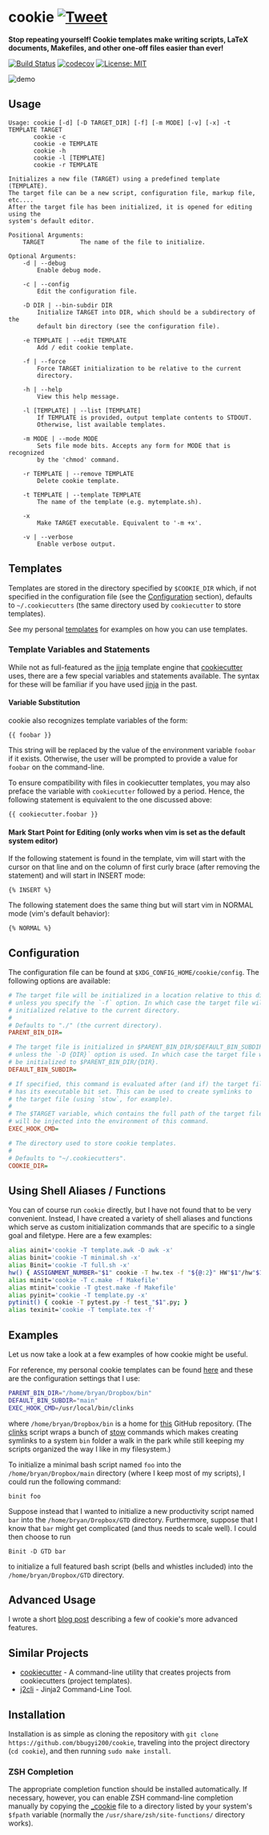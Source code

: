 # cookie [![Tweet](https://img.shields.io/twitter/url/http/shields.io.svg?style=social)](https://twitter.com/intent/tweet?text=Stop%20repeating%20yourself!%20Cookie%20templates%20make%20writing%20scripts,%20LaTeX%20documents,%20Makefiles,%20and%20other%20one-off%20files%20easier%20than%20ever!&url=https://github.com/bbugyi200/funky&via=bryan_bugyi&hashtags=Linux,commandlineftw,developers)

**Stop repeating yourself! Cookie templates make writing scripts, LaTeX documents, Makefiles, and other one-off files easier than ever!**

[![Build Status](https://travis-ci.org/bbugyi200/cookie.svg?branch=master)](https://travis-ci.org/bbugyi200/cookie) [![codecov](https://codecov.io/gh/bbugyi200/cookie/branch/master/graph/badge.svg)](https://codecov.io/gh/bbugyi200/cookie) [![License: MIT](https://img.shields.io/badge/License-MIT-yellow.svg)](https://opensource.org/licenses/MIT)

![demo]

## Usage
```
Usage: cookie [-d] [-D TARGET_DIR] [-f] [-m MODE] [-v] [-x] -t TEMPLATE TARGET
       cookie -c
       cookie -e TEMPLATE
       cookie -h
       cookie -l [TEMPLATE]
       cookie -r TEMPLATE

Initializes a new file (TARGET) using a predefined template (TEMPLATE).
The target file can be a new script, configuration file, markup file, etc....
After the target file has been initialized, it is opened for editing using the
system's default editor.

Positional Arguments:
    TARGET          The name of the file to initialize.

Optional Arguments:
    -d | --debug
        Enable debug mode.

    -c | --config
        Edit the configuration file.

    -D DIR | --bin-subdir DIR
        Initialize TARGET into DIR, which should be a subdirectory of the
        default bin directory (see the configuration file).

    -e TEMPLATE | --edit TEMPLATE
        Add / edit cookie template.

    -f | --force
        Force TARGET initialization to be relative to the current
        directory.

    -h | --help
        View this help message.

    -l [TEMPLATE] | --list [TEMPLATE]
        If TEMPLATE is provided, output template contents to STDOUT.
        Otherwise, list available templates. 

    -m MODE | --mode MODE
        Sets file mode bits. Accepts any form for MODE that is recognized
        by the 'chmod' command.

    -r TEMPLATE | --remove TEMPLATE
        Delete cookie template.

    -t TEMPLATE | --template TEMPLATE
        The name of the template (e.g. mytemplate.sh).

    -x
        Make TARGET executable. Equivalent to '-m +x'.

    -v | --verbose
        Enable verbose output.
```

## Templates

Templates are stored in the directory specified by `$COOKIE_DIR` which, if not specified in the configuration file (see the [Configuration](#config) section), defaults to `~/.cookiecutters` (the same directory used by `cookiecutter` to store templates).

See my personal [templates] for examples on how you can use templates.

### Template Variables and Statements
While not as full-featured as the [jinja] template engine that [cookiecutter] uses, there are a few special variables and statements available. The syntax for these will be familiar if you have used [jinja] in the past.

#### Variable Substitution
cookie also recognizes template variables of the form:
```
{{ foobar }}
```
This string will be replaced by the value of the environment variable `foobar` if it exists. Otherwise, the user will be prompted to provide a value for `foobar` on the command-line.

To ensure compatibility with files in cookiecutter templates, you may also preface the variable with `cookiecutter` followed by a period. Hence, the following statement is equivalent to the one discussed above:
``` 
{{ cookiecutter.foobar }}
```

#### Mark Start Point for Editing (only works when vim is set as the default system editor)
If the following statement is found in the template, vim will start with the cursor on that line and on the column of first curly brace (after removing the statement) and will start in INSERT mode:
```
{% INSERT %}
```

The following statement does the same thing but will start vim in NORMAL mode (vim's default behavior):
```
{% NORMAL %}
```

## <a name="config">Configuration</a>

The configuration file can be found at `$XDG_CONFIG_HOME/cookie/config`. The following options are available:

``` ini
# The target file will be initialized in a location relative to this directory
# unless you specify the `-f` option. In which case the target file will be
# initialized relative to the current directory.
#
# Defaults to "./" (the current directory).
PARENT_BIN_DIR=

# The target file is initialized in $PARENT_BIN_DIR/$DEFAULT_BIN_SUBDIR
# unless the `-D {DIR}` option is used. In which case the target file will
# be initialized to $PARENT_BIN_DIR/{DIR}.
DEFAULT_BIN_SUBDIR=

# If specified, this command is evaluated after (and if) the target file
# has its executable bit set. This can be used to create symlinks to
# the target file (using `stow`, for example).
#
# The $TARGET variable, which contains the full path of the target file,
# will be injected into the environment of this command.
EXEC_HOOK_CMD=

# The directory used to store cookie templates.
# 
# Defaults to "~/.cookiecutters".
COOKIE_DIR=
```

## Using Shell Aliases / Functions

You can of course run `cookie` directly, but I have not found that to
be very convenient. Instead, I have created a variety of shell aliases and
functions which serve as custom initialization commands that are specific to a
single goal and filetype. Here are a few examples:

``` bash
alias ainit='cookie -T template.awk -D awk -x'
alias binit='cookie -T minimal.sh -x'
alias Binit='cookie -T full.sh -x'
hw() { ASSIGNMENT_NUMBER="$1" cookie -T hw.tex -f "${@:2}" HW"$1"/hw"$1".tex; }
alias minit='cookie -T c.make -f Makefile'
alias mtinit='cookie -T gtest.make -f Makefile'
alias pyinit='cookie -T template.py -x'
pytinit() { cookie -T pytest.py -f test_"$1".py; }
alias texinit='cookie -T template.tex -f'
```

## Examples

Let us now take a look at a few examples of how cookie might be useful. 

For reference, my personal cookie templates can be found [here][templates] and these are the configuration settings that I use:
``` bash
PARENT_BIN_DIR="/home/bryan/Dropbox/bin"
DEFAULT_BIN_SUBDIR="main"
EXEC_HOOK_CMD=/usr/local/bin/clinks
```
where `/home/bryan/Dropbox/bin` is a home for [this][scripts] GitHub repository. (The [clinks] script wraps a bunch of [stow] commands which makes creating symlinks to a system `bin` folder a walk in the park while still keeping my scripts organized the way I like in my filesystem.)

To initialize a minimal bash script named `foo` into the `/home/bryan/Dropbox/main` directory (where I keep most of my scripts), I could run the following command:
```
binit foo
```
Suppose instead that I wanted to initialize a new productivity script named `bar` into the `/home/bryan/Dropbox/GTD` directory. Furthermore, suppose that I know that `bar` might get complicated (and thus needs to scale well). I could then choose to run
```
Binit -D GTD bar
```
to initialize a full featured bash script (bells and whistles included) into the `/home/bryan/Dropbox/GTD` directory.

## Advanced Usage

I wrote a short [blog post][blog] describing a few of cookie's more advanced features.

## Similar Projects

* [cookiecutter] - A command-line utility that creates projects from cookiecutters (project templates).
* [j2cli] - Jinja2 Command-Line Tool.

## Installation

Installation is as simple as cloning the repository with `git clone https://github.com/bbugyi200/cookie`, traveling into the project directory (`cd cookie`), and then running `sudo make install`.

### ZSH Completion

The appropriate completion function should be installed automatically. If necessary, however, you can enable ZSH command-line completion manually by copying the [\_cookie][zsh-completion] file to a directory listed by your system's `$fpath` variable (normally the `/usr/share/zsh/site-functions/` directory works).

[blog]: https://bryanbugyi.com/blog/tips-and-tricks-for-using-cookie/
[logo]: https://raw.githubusercontent.com/bbugyi200/cookie/master/img/logo.png
[demo]: https://raw.githubusercontent.com/bbugyi200/cookie/master/img/demo.gif "Cookie Demonstration GIF"
[jinja]: https://github.com/pallets/jinja
[cookiecutter]: https://github.com/audreyr/cookiecutter
[scripts]: https://github.com/bbugyi200/scripts
[clinks]: https://github.com/bbugyi200/scripts/blob/master/main/clinks
[templates]: https://github.com/bbugyi200/dotfiles/tree/master/.cookiecutters
[stow]: https://www.gnu.org/software/stow/manual/stow.html
[travis]: https://travis-ci.org/bbugyi200/cookie.svg?branch=master
[codecov]: https://codecov.io/gh/bbugyi200/cookie/branch/master/graph/badge.svg
[j2cli]: https://github.com/kolypto/j2cli
[zsh-completion]: https://github.com/bbugyi200/cookie/blob/master/scripts/zsh/_cookie
